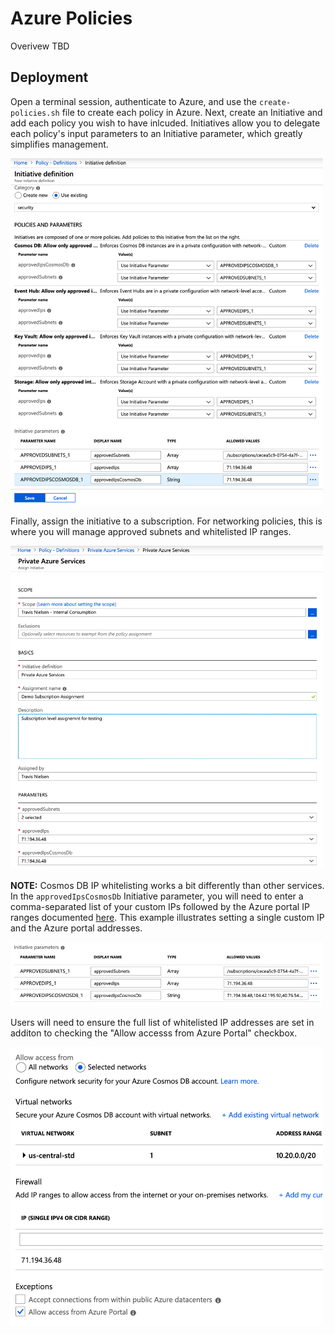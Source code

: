 # Azure Policies

Overivew TBD

## Deployment

Open a terminal session, authenticate to Azure, and use the `create-policies.sh` file to create each policy in Azure.  Next, create an Initiative and add each policy you wish to have inlcuded. Initiatives allow you to delegate each policy's input parameters to an Initiative parameter, which greatly simplifies management.

<img src="../images/create-initiative.png" alt="Create Initiative" width="500"/>

Finally, assign the initiative to a subscription. For networking policies, this is where you will manage approved subnets and whitelisted IP ranges.

<img src="../images/assign-initiative.png" alt="Assign Initiative" width="500"/>

**NOTE:** Cosmos DB IP whitelisting works a bit differently than other services. In the `approvedIpsCosmosDb` Initiative parameter, you will need to enter a comma-separated list of your custom IPs followed by the Azure portal IP ranges documented [here](https://docs.microsoft.com/en-us/azure/cosmos-db/how-to-configure-firewall#allow-requests-from-the-azure-portal). This example illustrates setting a single custom IP and the Azure portal addresses.

<img src="../images/set-initiativeparam-cosmosdb.png" alt="Set IP whitelists for Cosmos DB" width="500"/>

Users will need to ensure the full list of whitelisted IP addresses are set in additon to checking the "Allow accesss from Azure Portal" checkbox.

<img src="../images/set-cosmosdb.png" alt="Set Cosmos DB rules" width="500"/>
